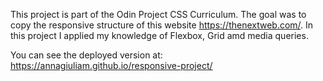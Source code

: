 This project is part of the Odin Project CSS Curriculum.
The goal was to copy the responsive structure of this website https://thenextweb.com/.
In this project I applied my knowledge of Flexbox, Grid amd media queries.

You can see the deployed version at: https://annagiuliam.github.io/responsive-project/

